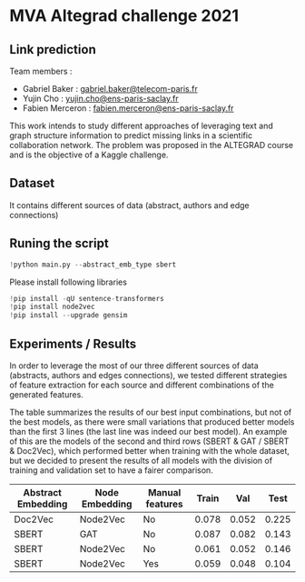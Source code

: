 # MVA Altegrad challenge 2021

## Link prediction

Team members :
* Gabriel Baker : gabriel.baker@telecom-paris.fr
* Yujin Cho : yujin.cho@ens-paris-saclay.fr
* Fabien Merceron : fabien.merceron@ens-paris-saclay.fr

This work intends to study different approaches of leveraging text and graph structure information to predict missing links in a scientific collaboration network.
The problem was proposed in the ALTEGRAD course and is the objective of a Kaggle challenge.

## Dataset
It contains different sources of data (abstract, authors and edge connections)

## Runing the script

```Python
!python main.py --abstract_emb_type sbert
```

Please install following libraries
```Python
!pip install -qU sentence-transformers
!pip install node2vec
!pip install --upgrade gensim
```

## Experiments / Results
In order to leverage the most of our three different sources of data (abstracts, authors and edges connections), we tested different strategies of feature extraction for each source and different combinations of the generated features.

The table  summarizes the results of our best input combinations, but not of the best models, as there were small variations that produced better models than the first 3 lines (the last line was indeed our best model). An example of this are the models of the second and third rows (SBERT \& GAT / SBERT \& Doc2Vec), which performed better when training with the whole dataset, but we decided to present the results of all models with the division of training and validation set to have a fairer comparison.

| Abstract Embedding | Node Embedding | Manual features | Train | Val | Test |
| ------------- | ------------- | ------------- | --------- | --------- |--------- |
| Doc2Vec | Node2Vec | No  | 0.078 | 0.052 | 0.225 |
| SBERT | GAT | No  | 0.087 | 0.082 | 0.143 |
| SBERT | Node2Vec | No  | 0.061 | 0.052 | 0.146 |
| SBERT | Node2Vec | Yes  | 0.059 | 0.048 | 0.104 |
